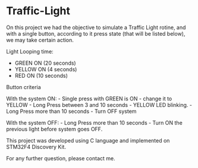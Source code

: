 # Traffic-Light

On this project we had the objective to simulate a Traffic Light rotine, and with a single button, according to it press state
 (that will be listed below), we may take certain action.
 
 Light Looping time:
 - GREEN ON (20 seconds)
 - YELLOW ON (4 seconds)
 - RED ON (10 seconds)
 
Button criteria

  With the system ON:
       - Single press with GREEN is ON - change it to YELLOW
       - Long Press between 3 and 10 seconds - YELLOW LED blinking.
       - Long Press more than 10 seconds - Turn OFF system
  
  With the system OFF:
       - Long Press more than 10 seconds - Turn ON the previous light before system goes OFF.
       
This project was developed using C language and implemented on STM32F4 Discovery Kit. 

For any further question, please contact me.
